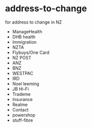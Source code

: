 # address-to-change
for address to change in NZ


- ManageHealth
- DHB health
- Immigration
- NZTA
- Flybuys/One Card
- NZ POST
- ANZ
- BNZ
- WESTPAC
- IRD
- Noel leeming
- JB Hi-Fi
- Trademe
- Insurance
- Realme
- Contact
- powershop
- stuff-fibre
